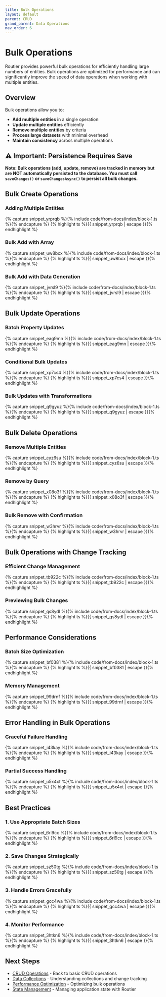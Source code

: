 ```yaml
---
title: Bulk Operations
layout: default
parent: CRUD
grand_parent: Data Operations
nav_order: 6
---
```


# Bulk Operations

Routier provides powerful bulk operations for efficiently handling large numbers of entities. Bulk operations are optimized for performance and can significantly improve the speed of data operations when working with multiple entities.

## Overview

Bulk operations allow you to:

- **Add multiple entities** in a single operation
- **Update multiple entities** efficiently
- **Remove multiple entities** by criteria
- **Process large datasets** with minimal overhead
- **Maintain consistency** across multiple operations

## ⚠️ Important: Persistence Requires Save

**Note: Bulk operations (add, update, remove) are tracked in memory but are NOT automatically persisted to the database. You must call `saveChanges()` or `saveChangesAsync()` to persist all bulk changes.**

## Bulk Create Operations

### Adding Multiple Entities

{% capture snippet_yrprqb %}{% include code/from-docs/index/block-1.ts %}{% endcapture %}
{% highlight ts %}{{ snippet_yrprqb | escape }}{% endhighlight %}

### Bulk Add with Array

{% capture snippet_uw8bcx %}{% include code/from-docs/index/block-1.ts %}{% endcapture %}
{% highlight ts %}{{ snippet_uw8bcx | escape }}{% endhighlight %}

### Bulk Add with Data Generation

{% capture snippet_jvrsl9 %}{% include code/from-docs/index/block-1.ts %}{% endcapture %}
{% highlight ts %}{{ snippet_jvrsl9 | escape }}{% endhighlight %}

## Bulk Update Operations

### Batch Property Updates

{% capture snippet_eag9mn %}{% include code/from-docs/index/block-1.ts %}{% endcapture %}
{% highlight ts %}{{ snippet_eag9mn | escape }}{% endhighlight %}

### Conditional Bulk Updates

{% capture snippet_xp7cs4 %}{% include code/from-docs/index/block-1.ts %}{% endcapture %}
{% highlight ts %}{{ snippet_xp7cs4 | escape }}{% endhighlight %}

### Bulk Updates with Transformations

{% capture snippet_q9gyuz %}{% include code/from-docs/index/block-1.ts %}{% endcapture %}
{% highlight ts %}{{ snippet_q9gyuz | escape }}{% endhighlight %}

## Bulk Delete Operations

### Remove Multiple Entities

{% capture snippet_cyz6su %}{% include code/from-docs/index/block-1.ts %}{% endcapture %}
{% highlight ts %}{{ snippet_cyz6su | escape }}{% endhighlight %}

### Remove by Query

{% capture snippet_x08o3f %}{% include code/from-docs/index/block-1.ts %}{% endcapture %}
{% highlight ts %}{{ snippet_x08o3f | escape }}{% endhighlight %}

### Bulk Remove with Confirmation

{% capture snippet_w3hrvr %}{% include code/from-docs/index/block-1.ts %}{% endcapture %}
{% highlight ts %}{{ snippet_w3hrvr | escape }}{% endhighlight %}

## Bulk Operations with Change Tracking

### Efficient Change Management

{% capture snippet_tb922c %}{% include code/from-docs/index/block-1.ts %}{% endcapture %}
{% highlight ts %}{{ snippet_tb922c | escape }}{% endhighlight %}

### Previewing Bulk Changes

{% capture snippet_qs8ydl %}{% include code/from-docs/index/block-1.ts %}{% endcapture %}
{% highlight ts %}{{ snippet_qs8ydl | escape }}{% endhighlight %}

## Performance Considerations

### Batch Size Optimization

{% capture snippet_bf0381 %}{% include code/from-docs/index/block-1.ts %}{% endcapture %}
{% highlight ts %}{{ snippet_bf0381 | escape }}{% endhighlight %}

### Memory Management

{% capture snippet_99drnf %}{% include code/from-docs/index/block-1.ts %}{% endcapture %}
{% highlight ts %}{{ snippet_99drnf | escape }}{% endhighlight %}

## Error Handling in Bulk Operations

### Graceful Failure Handling

{% capture snippet_i43kay %}{% include code/from-docs/index/block-1.ts %}{% endcapture %}
{% highlight ts %}{{ snippet_i43kay | escape }}{% endhighlight %}

### Partial Success Handling

{% capture snippet_u5x4xt %}{% include code/from-docs/index/block-1.ts %}{% endcapture %}
{% highlight ts %}{{ snippet_u5x4xt | escape }}{% endhighlight %}

## Best Practices

### 1. **Use Appropriate Batch Sizes**

{% capture snippet_6rl9cc %}{% include code/from-docs/index/block-1.ts %}{% endcapture %}
{% highlight ts %}{{ snippet_6rl9cc | escape }}{% endhighlight %}

### 2. **Save Changes Strategically**

{% capture snippet_sz50tg %}{% include code/from-docs/index/block-1.ts %}{% endcapture %}
{% highlight ts %}{{ snippet_sz50tg | escape }}{% endhighlight %}

### 3. **Handle Errors Gracefully**

{% capture snippet_gcc4wa %}{% include code/from-docs/index/block-1.ts %}{% endcapture %}
{% highlight ts %}{{ snippet_gcc4wa | escape }}{% endhighlight %}

### 4. **Monitor Performance**

{% capture snippet_3htkn6 %}{% include code/from-docs/index/block-1.ts %}{% endcapture %}
{% highlight ts %}{{ snippet_3htkn6 | escape }}{% endhighlight %}

## Next Steps

- [CRUD Operations](../README.md) - Back to basic CRUD operations
- [Data Collections](../../data-collections/) - Understanding collections and change tracking
- [Performance Optimization](../../../advanced-features/performance-profiling/) - Optimizing bulk operations
- [State Management](../state-management/) - Managing application state with Routier
